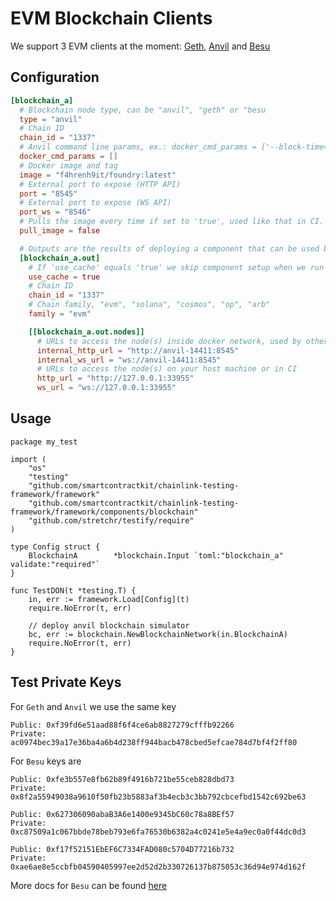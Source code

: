 # EVM Blockchain Clients

We support 3 EVM clients at the moment: [Geth](https://geth.ethereum.org/docs/fundamentals/command-line-options), [Anvil](https://book.getfoundry.sh/anvil/) and [Besu](https://besu.hyperledger.org/)

## Configuration
```toml
[blockchain_a]
  # Blockchain node type, can be "anvil", "geth" or "besu
  type = "anvil"
  # Chain ID
  chain_id = "1337"
  # Anvil command line params, ex.: docker_cmd_params = ['--block-time=1', '...']
  docker_cmd_params = []
  # Docker image and tag
  image = "f4hrenh9it/foundry:latest"
  # External port to expose (HTTP API)
  port = "8545"
  # External port to expose (WS API)
  port_ws = "8546"
  # Pulls the image every time if set to 'true', used like that in CI. Can be set to 'false' to speed up local runs
  pull_image = false

  # Outputs are the results of deploying a component that can be used by another component
  [blockchain_a.out]
    # If 'use_cache' equals 'true' we skip component setup when we run the test and return the outputs
    use_cache = true
    # Chain ID
    chain_id = "1337"
    # Chain family, "evm", "solana", "cosmos", "op", "arb"
    family = "evm"

    [[blockchain_a.out.nodes]]
      # URLs to access the node(s) inside docker network, used by other components
      internal_http_url = "http://anvil-14411:8545"
      internal_ws_url = "ws://anvil-14411:8545"
      # URLs to access the node(s) on your host machine or in CI
      http_url = "http://127.0.0.1:33955"
      ws_url = "ws://127.0.0.1:33955"
```

## Usage
```golang
package my_test

import (
	"os"
	"testing"
	"github.com/smartcontractkit/chainlink-testing-framework/framework"
	"github.com/smartcontractkit/chainlink-testing-framework/framework/components/blockchain"
	"github.com/stretchr/testify/require"
)

type Config struct {
	BlockchainA        *blockchain.Input `toml:"blockchain_a" validate:"required"`
}

func TestDON(t *testing.T) {
	in, err := framework.Load[Config](t)
	require.NoError(t, err)

	// deploy anvil blockchain simulator
	bc, err := blockchain.NewBlockchainNetwork(in.BlockchainA)
	require.NoError(t, err)
}
```

## Test Private Keys

For `Geth` and `Anvil` we use the same key
```
Public: 0xf39fd6e51aad88f6f4ce6ab8827279cfffb92266
Private: ac0974bec39a17e36ba4a6b4d238ff944bacb478cbed5efcae784d7bf4f2ff80
```

For `Besu` keys are
```
Public: 0xfe3b557e8fb62b89f4916b721be55ceb828dbd73
Private: 0x8f2a55949038a9610f50fb23b5883af3b4ecb3c3bb792cbcefbd1542c692be63

Public: 0x627306090abaB3A6e1400e9345bC60c78a8BEf57
Private: 0xc87509a1c067bbde78beb793e6fa76530b6382a4c0241e5e4a9ec0a0f44dc0d3

Public: 0xf17f52151EbEF6C7334FAD080c5704D77216b732
Private: 0xae6ae8e5ccbfb04590405997ee2d52d2b330726137b875053c36d94e974d162f
```

More docs for `Besu` can be found [here](https://besu.hyperledger.org/private-networks/reference/accounts-for-testing)

